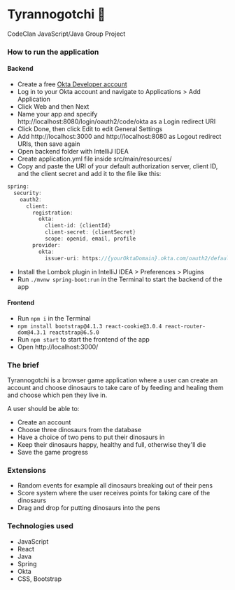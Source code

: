 # Tyrannogotchi :t-rex:

CodeClan JavaScript/Java Group Project

### How to run the application

#### Backend
* Create a free [Okta Developer account](https://developer.okta.com/)
* Log in to your Okta account and navigate to Applications > Add Application
* Click Web and then Next
* Name your app and specify http://localhost:8080/login/oauth2/code/okta as a Login redirect URI
* Click Done, then click Edit to edit General Settings
* Add http://localhost:3000 and http://localhost:8080 as Logout redirect URIs, then save again
* Open backend folder with IntelliJ IDEA
* Create application.yml file inside src/main/resources/
* Copy and paste the URI of your default authorization server, client ID, and the client secret and add it to the file like this: 

```java
spring:
  security:
    oauth2:
      client:
        registration:
          okta:
            client-id: {clientId}
            client-secret: {clientSecret}
            scope: openid, email, profile
        provider:
          okta:
            issuer-uri: https://{yourOktaDomain}.okta.com/oauth2/default
```
* Install the Lombok plugin in IntelliJ IDEA > Preferences > Plugins
* Run ```./mvnw spring-boot:run```  in the Terminal to start the backend of the app 

#### Frontend
* Run ```npm i``` in the Terminal
* ```npm install bootstrap@4.1.3 react-cookie@3.0.4 react-router-dom@4.3.1 reactstrap@6.5.0```
* Run ```npm start```  to start the frontend of the app 
* Open http://localhost:3000/

### The brief 

Tyrannogotchi is a browser game application where a user can create an account and choose dinosaurs to take care of by feeding and healing them and choose which pen they live in.

A user should be able to:

- Create an account
- Choose three dinosaurs from the database
- Have a choice of two pens to put their dinosaurs in
- Keep their dinosaurs happy, healthy and full, otherwise they'll die
- Save the game progress

### Extensions

- Random events for example all dinosaurs breaking out of their pens
- Score system where the user receives points for taking care of the dinosaurs
- Drag and drop for putting dinosaurs into the pens

### Technologies used

- JavaScript
- React
- Java
- Spring
- Okta
- CSS, Bootstrap